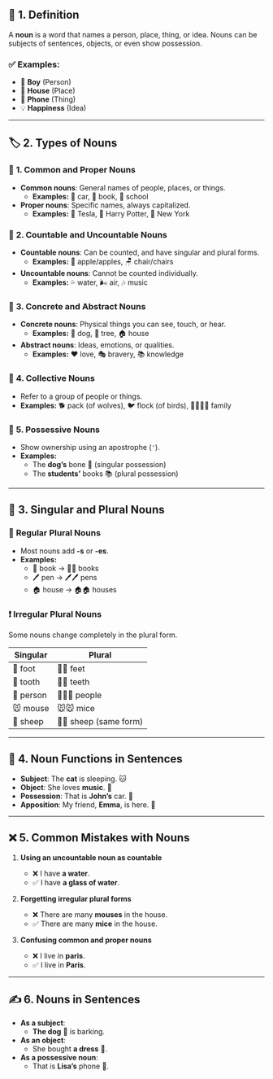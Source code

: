 ## 📝 **1. Definition**

A **noun** is a word that names a person, place, thing, or idea. Nouns can be subjects of sentences, objects, or even show possession.

### ✅ **Examples:**

- 👦 **Boy** (Person)
- 🏡 **House** (Place)
- 📱 **Phone** (Thing)
- 💡 **Happiness** (Idea)

---

## 🏷 **2. Types of Nouns**

### 🔹 **1. Common and Proper Nouns**

- **Common nouns**: General names of people, places, or things.
    - **Examples:** 🚗 car, 📘 book, 🏫 school
- **Proper nouns**: Specific names, always capitalized.
    - **Examples:** 🚀 Tesla, 📖 Harry Potter, 🗽 New York

### 🔢 **2. Countable and Uncountable Nouns**

- **Countable nouns**: Can be counted, and have singular and plural forms.
    - **Examples:** 🍏 apple/apples, 🪑 chair/chairs
- **Uncountable nouns**: Cannot be counted individually.
    - **Examples:** 💦 water, 🌬 air, 🎶 music

### 👥 **3. Concrete and Abstract Nouns**

- **Concrete nouns**: Physical things you can see, touch, or hear.
    - **Examples:** 🐶 dog, 🌳 tree, 🏠 house
- **Abstract nouns**: Ideas, emotions, or qualities.
    - **Examples:** ❤️ love, 🎭 bravery, 📚 knowledge

### 🔁 **4. Collective Nouns**

- Refer to a group of people or things.
- **Examples:** 🐕 pack (of wolves), 🐦 flock (of birds), 👨‍👩‍👧‍👦 family

### 🔑 **5. Possessive Nouns**

- Show ownership using an apostrophe (`'`).
- **Examples:**
    - The **dog’s** bone 🦴 (singular possession)
    - The **students’** books 📚 (plural possession)

---

## 🔢 **3. Singular and Plural Nouns**

### 🔹 **Regular Plural Nouns**

- Most nouns add **-s** or **-es**.
- **Examples:**
    - 📖 book → 📖📖 books
    - 🖊 pen → 🖊🖊 pens
    - 🏠 house → 🏠🏠 houses

### ❗ **Irregular Plural Nouns**

Some nouns change completely in the plural form.

| **Singular** | **Plural**             |
| ------------ | ---------------------- |
| 🦶 foot      | 🦶🦶 feet              |
| 🦷 tooth     | 🦷🦷 teeth             |
| 🧑 person    | 👨‍👩‍👧 people        |
| 🐭 mouse     | 🐭🐭 mice              |
| 🐑 sheep     | 🐑🐑 sheep (same form) |

---

## 🔄 **4. Noun Functions in Sentences**

- **Subject**: The **cat** is sleeping. 🐱
- **Object**: She loves **music**. 🎵
- **Possession**: That is **John’s** car. 🚗
- **Apposition**: My friend, **Emma**, is here. 👩

---

## ❌ **5. Common Mistakes with Nouns**

1. **Using an uncountable noun as countable**
    
    - ❌ I have **a water**.
    - ✅ I have **a glass of water**.
2. **Forgetting irregular plural forms**
    
    - ❌ There are many **mouses** in the house.
    - ✅ There are many **mice** in the house.
3. **Confusing common and proper nouns**
    
    - ❌ I live in **paris**.
    - ✅ I live in **Paris**.

---

## ✍ **6. Nouns in Sentences**

- **As a subject**:
    - **The dog** 🐶 is barking.
- **As an object**:
    - She bought **a dress** 👗.
- **As a possessive noun**:
    - That is **Lisa’s** phone 📱.